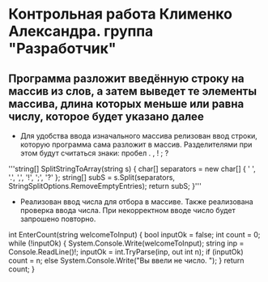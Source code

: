 # Контрольная работа Клименко Александра.  группа "Разработчик"


## Программа разложит введённую строку на массив из слов, а затем выведет те элементы массива, длина которых меньше или равна числу, которое будет указано далее

* Для удобства ввода изначального массива релизован ввод строки, которую программа сама разложит в массив. Разделителями при этом будут считаться знаки: пробел . , ! ; ?

 '''string[] SplitStringToArray(string s)
{
    char[] separators = new char[] { ' ', '.', ',', '!', ';', '?' };
    string[] subS = s.Split(separators, StringSplitOptions.RemoveEmptyEntries);
    return subS;
}'''

* Реализован ввод числа для отбора в массиве. Также реализована проверка ввода числа. При некорректном вводе число будет запрошено повторно.

int EnterCount(string welcomeToInput)
{
 bool inputOk = false;
 int count = 0;
 while (!inputOk)
 {
     System.Console.Write(welcomeToInput);
     string inp = Console.ReadLine()!;
     inputOk = int.TryParse(inp, out int n);
     if (inputOk)
         count = n;
     else
         System.Console.Write("Вы ввели не число. ");
 }
 return count;
}